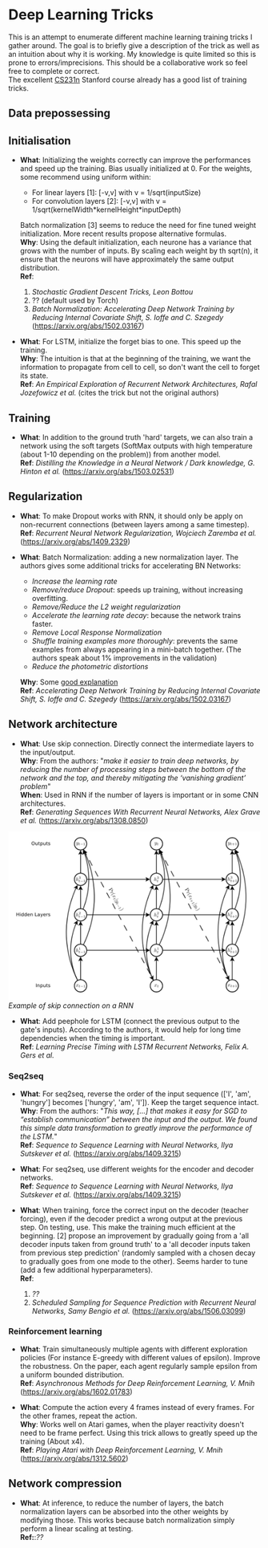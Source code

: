 # Deep Learning Tricks

This is an attempt to enumerate different machine learning training tricks I gather around. The goal is to briefly give a description of the trick as well as an intuition about why it is working. My knowledge is quite limited so this is prone to errors/imprecisions. This should be a collaborative work so feel free to complete or correct.<br />
The excellent [CS231n](http://cs231n.github.io/) Stanford course already has a good list of training tricks.

## Data prepossessing

## Initialisation

* **What**: Initializing the weights correctly can improve the performances and speed up the training. Bias usually initialized at 0. For the weights, some recommend using uniform within:
   * For linear layers \[1\]: [-v,v] with v = 1/sqrt(inputSize)
   * For convolution layers \[2\]: [-v,v] with v = 1/sqrt(kernelWidth\*kernelHeight\*inputDepth)

  Batch normalization \[3\] seems to reduce the need for fine tuned weight initialization. More recent results propose alternative formulas.<br />
  **Why**: Using the default initialization, each neurone has a variance that grows with the number of inputs. By scaling each weight by th sqrt(n), it ensure that the neurons will have approximately the same output distribution.<br />
  **Ref**:
    1. *Stochastic Gradient Descent Tricks, Leon Bottou*
    2. ?? (default used by Torch)
    3. *Batch Normalization: Accelerating Deep Network Training by Reducing Internal Covariate Shift, S. Ioffe and C. Szegedy* (https://arxiv.org/abs/1502.03167)


* **What**: For LSTM, initialize the forget bias to one. This speed up the training.<br />
  **Why**: The intuition is that at the beginning of the training, we want the information to propagate from cell to cell, so don't want the cell to forget its state.<br />
  **Ref**: *An Empirical Exploration of Recurrent Network Architectures, Rafal Jozefowicz et al.* (cites the trick but not the original authors)

## Training

* **What**: In addition to the ground truth 'hard' targets, we can also train a network using the soft targets (SoftMax outputs with high temperature (about 1-10 depending on the problem)) from another model.<br />
  **Ref**: *Distilling the Knowledge in a Neural Network / Dark knowledge, G. Hinton et al.* (https://arxiv.org/abs/1503.02531)


## Regularization

* **What**: To make Dropout works with RNN, it should only be apply on non-recurrent connections (between layers among a same timestep).<br />
  **Ref**: *Recurrent Neural Network Regularization, Wojciech Zaremba et al.* (https://arxiv.org/abs/1409.2329)

* **What**: Batch Normalization: adding a new normalization layer. The authors gives some additional tricks for accelerating BN Networks:
   * *Increase the learning rate*
   * *Remove/reduce Dropout*: speeds up training, without increasing overfitting.
   * *Remove/Reduce the L2 weight regularization*
   * *Accelerate the learning rate decay*: because the network trains faster.
   * *Remove Local Response Normalization*
   * *Shuffle training examples more thoroughly*: prevents the same examples from always appearing in a mini-batch together. (The authors speak about 1% improvements in the validation)
   * *Reduce the photometric distortions*

  **Why**: Some [good explanation](https://www.quora.com/Why-does-batch-normalization-help)<br />
  **Ref**: *Accelerating Deep Network Training by Reducing Internal Covariate Shift, S. Ioffe and C. Szegedy* (https://arxiv.org/abs/1502.03167)

## Network architecture

* **What**: Use skip connection. Directly connect the intermediate layers to the input/output.<br />
  **Why**: From the authors: "*make it easier to train deep networks, by reducing the number of processing steps between the bottom of the network and the top, and thereby mitigating the ‘vanishing gradient’ problem*"<br />
  **When**: Used in RNN if the number of layers is important or in some CNN architectures.<br />
  **Ref**: *Generating Sequences With Recurrent Neural Networks, Alex Grave et al.* (https://arxiv.org/abs/1308.0850)

![Skip connections](imgs/skip.png)<br />
*Example of skip connection on a RNN*

* **What**: Add peephole for LSTM (connect the previous output to the gate's inputs). According to the authors, it would help for long time dependencies when the timing is important.<br />
  **Ref**: *Learning Precise Timing with LSTM Recurrent Networks, Felix A. Gers et al.*

### Seq2seq

* **What**: For seq2seq, reverse the order of the input sequence (\['I', 'am', 'hungry'\] becomes \['hungry', 'am', 'I'\]). Keep the target sequence intact.<br />
  **Why**: From the authors: "*This way, [...] that makes it easy for SGD to “establish communication” between the input and the output. We found this simple data transformation to greatly improve the performance of the LSTM.*"<br />
  **Ref**: *Sequence to Sequence Learning with Neural Networks, Ilya Sutskever et al.* (https://arxiv.org/abs/1409.3215)

* **What**: For seq2seq, use different weights for the encoder and decoder networks.<br />
  **Ref**: *Sequence to Sequence Learning with Neural Networks, Ilya Sutskever et al.* (https://arxiv.org/abs/1409.3215)

* **What**: When training, force the correct input on the decoder (teacher forcing), even if the decoder predict a wrong output at the previous step. On testing, use. This make the training much efficient at the beginning. [2] propose an improvement by gradually going from a 'all decoder inputs taken from ground truth' to a 'all decoder inputs taken from previous step prediction' (randomly sampled with a chosen decay to gradually goes from one mode to the other). Seems harder to tune (add a few additional hyperparameters).<br />
  **Ref**:
    1. *??*
    2. *Scheduled Sampling for Sequence Prediction with Recurrent Neural Networks, Samy Bengio et al.* (https://arxiv.org/abs/1506.03099)

### Reinforcement learning

* **What**: Train simultaneously multiple agents with different exploration policies (For instance E-greedy with different values of epsilon). Improve the robustness. On the paper, each agent regularly sample epsilon from a uniform bounded distribution.<br />
  **Ref**: *Asynchronous Methods for Deep Reinforcement Learning, V. Mnih* (https://arxiv.org/abs/1602.01783)

* **What**: Compute the action every 4 frames instead of every frames. For the other frames, repeat the action.<br />
  **Why**: Works well on Atari games, when the player reactivity doesn't need to be frame perfect. Using this trick allows to greatly speed up the training (About x4).<br />
  **Ref**: *Playing Atari with Deep Reinforcement Learning, V. Mnih* (https://arxiv.org/abs/1312.5602)

## Network compression

* **What**: At inference, to reduce the number of layers, the batch normalization layers can be absorbed into the other weights by modifying those. This works because batch normalization simply perform a linear scaling at testing.<br />
  **Ref:**:*??*
